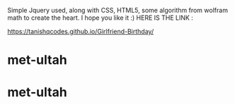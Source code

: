 Simple Jquery used, along with CSS, HTML5, some algorithm from wolfram math to create the heart. I hope you like it :)
HERE IS THE LINK : 

https://tanishqcodes.github.io/Girlfriend-Birthday/
# met-ultah
# met-ultah
